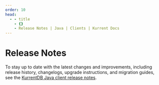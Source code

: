 ```yaml
---
order: 10
head:
  - - title
    - {}
    - Release Notes | Java | Clients | Kurrent Docs
---
```


# Release Notes

To stay up to date with the latest changes and improvements, including release history, changelogs, upgrade instructions, and migration guides, see the [KurrentDB Java client release notes](https://github.com/kurrent-io/KurrentDB-Client-Java/releases).